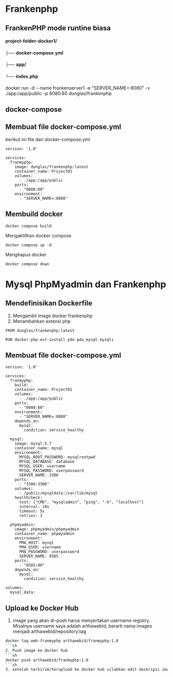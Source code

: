 # Frankenphp
## FrankenPHP mode runtine biasa
#### project-folder-docker1/
#### ├── docker-compose.yml
#### ├── app/
####     └── index.php
    
docker run -d --name frankenserver1 -e "SERVER_NAME=:8080" -v ./app:/app/public -p 8080:80 dunglas/frankenphp

## docker-compose
## Membuat file docker-compose.yml
berikut ini file dari docker-compose.yml 
```
version: '1.0'

services:
  franmyphp:
    image: dunglas/frankenphp:latest
    container_name: Project01
    volumes:
      - ./app:/app/public
    ports:
      - "8080:80"
    environment:
      - "SERVER_NAME=:8080"
```
## Membuild docker
```
docker compose build
```
Mengaktifkan docker compose
```
docker compose up -d
```
Menghapus docker
```
docker compose down
```

# Mysql PhpMyadmin dan Frankenphp
## Mendefinisikan Dockerfile
1. Mengambil image docker frankenphp
2. Menambahkan extensi php
```
FROM dunglas/frankenphp:latest

RUN docker-php-ext-install pdo pdo_mysql mysqli
```
## Membuat file docker-compose.yml
```
version: '1.0'

services:
  franmyphp:
    build: .
    container_name: Project01
    volumes:
      - ./app:/app/public
    ports:
      - "8080:80"
    environment:
      - "SERVER_NAME=:8080"
    depends_on:
      mysql:
        condition: service_healthy
        
  mysql:
    image: mysql:5.7
    container_name: mysql
    environment:
      MYSQL_ROOT_PASSWORD: mysqlrootpwd
      MYSQL_DATABASE: database
      MYSQL_USER: username
      MYSQL_PASSWORD: userpassword
      SERVER_NAME: 3306 
    ports:
      - "3306:3306"
    volumes:
      - /public/mysqldata:/var/lib/mysql
    healthcheck:
      test: ["CMD", "mysqladmin", "ping", "-h", "localhost"]
      interval: 10s
      timeout: 5s
      retries: 3
      
  phpmyadmin:
    image: phpmyadmin/phpmyadmin
    container_name: phpmyadmin
    environment:
      PMA_HOST: mysql
      PMA_USER: username
      PMA_PASSWORD: userpassword
      SERVER_NAME: 8585 
    ports:
      - "8585:80"
    depends_on:
      mysql:
        condition: service_healthy

volumes:
  mysql_data:
```
## Upload ke Docker Hub
1. image yang akan di-push harus menyertakan username registry. Misalnya username saya adalah arthawebid, berarti nama images menjadi arthawebid/repository:tag
```sh
docker tag web-franmyphp arthawebid/franmyphp:1.0
```sh
2. Push image ke docker hub
```sh
docker push arthawebid/franmyphp:1.0
```sh
3. setelah terkirim/terupload ke docker hub silahkan edit deskripsi imagenya
